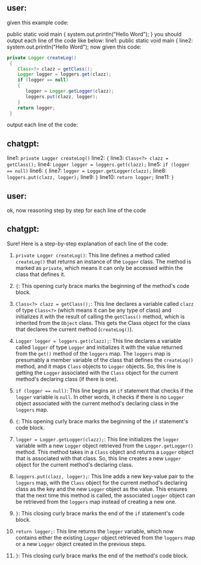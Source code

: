 

## user: 

given this example code: 

 public static void main { 
  system.out.println("Hello Word"); 
 } 
 you should output each line of the code like below: 
 line1: public static void main { 
  line2:      system.out.println("Hello Word");
 now given this code: 
  ```java
private Logger createLog()
   {
      Class<?> clazz = getClass();
      Logger logger = loggers.get(clazz);
      if (logger == null)
      {
         logger = Logger.getLogger(clazz);
         loggers.put(clazz, logger);
      }
      return logger;
   }
```

  output each line of the code:

## chatgpt: 

line1: `private Logger createLog()`
line2: `{`
line3: `Class<?> clazz = getClass();`
line4: `Logger logger = loggers.get(clazz);`
line5: `if (logger == null)`
line6: `{`
line7: `logger = Logger.getLogger(clazz);`
line8: `loggers.put(clazz, logger);`
line9: `}`
line10: `return logger;`
line11: `}`

## user: 

ok, now reasoning step by step for each line of the code

## chatgpt: 

Sure! Here is a step-by-step explanation of each line of the code:

1. `private Logger createLog()`: This line defines a method called `createLog()` that returns an instance of the `Logger` class. The method is marked as `private`, which means it can only be accessed within the class that defines it.

2. `{`: This opening curly brace marks the beginning of the method's code block.

3. `Class<?> clazz = getClass();`: This line declares a variable called `clazz` of type `Class<?>` (which means it can be any type of class) and initializes it with the result of calling the `getClass()` method, which is inherited from the `Object` class. This gets the Class object for the class that declares the current method (`createLog()`).

4. `Logger logger = loggers.get(clazz);`: This line declares a variable called `logger` of type `Logger` and initializes it with the value returned from the `get()` method of the `loggers` map. The `loggers` map is presumably a member variable of the class that defines the `createLog()` method, and it maps `Class` objects to `Logger` objects. So, this line is getting the `Logger` associated with the `Class` object for the current method's declaring class (if there is one).

5. `if (logger == null)`: This line begins an `if` statement that checks if the `logger` variable is `null`. In other words, it checks if there is no `Logger` object associated with the current method's declaring class in the `loggers` map.

6. `{`: This opening curly brace marks the beginning of the `if` statement's code block.

7. `logger = Logger.getLogger(clazz);`: This line initializes the `logger` variable with a new `Logger` object retrieved from the `Logger.getLogger()` method. This method takes in a `Class` object and returns a `Logger` object that is associated with that class. So, this line creates a new `Logger` object for the current method's declaring class.

8. `loggers.put(clazz, logger);`: This line adds a new key-value pair to the `loggers` map, with the `Class` object for the current method's declaring class as the key and the new `Logger` object as the value. This ensures that the next time this method is called, the associated `Logger` object can be retrieved from the `loggers` map instead of creating a new one.

9. `}`: This closing curly brace marks the end of the `if` statement's code block.

10. `return logger;`: This line returns the `logger` variable, which now contains either the existing `Logger` object retrieved from the `loggers` map or a new `Logger` object created in the previous steps.

11. `}`: This closing curly brace marks the end of the method's code block.